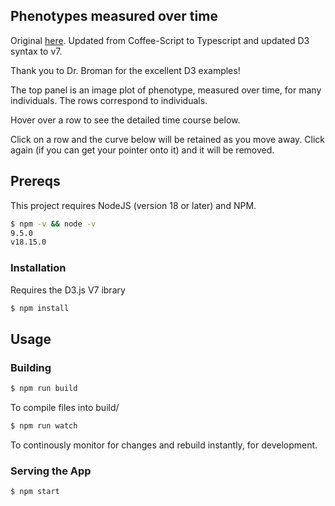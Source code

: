 Phenotypes measured over time
----------------------------------------------------------------------

Original [here](http://www.biostat.wisc.edu/~kbroman/D3/manycurves). Updated
from Coffee-Script to Typescript and updated D3 syntax to v7.

Thank you to Dr. Broman for the excellent D3 examples!

The top panel is an image plot of phenotype, measured over time,
for many individuals.  The rows correspond to individuals.

Hover over a row to see the detailed time course below.

Click on a row and the curve below will be retained as you move
away.  Click again (if you can get your pointer onto it) and it will
be removed.

## Prereqs

This project requires NodeJS (version 18 or later) and NPM.

```sh
$ npm -v && node -v
9.5.0
v18.15.0
```


### Installation

Requires the D3.js V7 ibrary

```sh
$ npm install
```

## Usage

### Building

```sh
$ npm run build
```

To compile files into build/

```sh
$ npm run watch
```

To continously monitor for changes and rebuild instantly, for development.

### Serving the App
```sh
$ npm start
```
